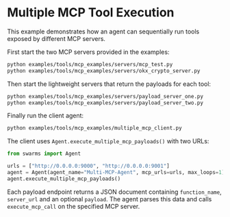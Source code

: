 # Multiple MCP Tool Execution

This example demonstrates how an agent can sequentially run tools exposed by different MCP servers.

First start the two MCP servers provided in the examples:

```bash
python examples/tools/mcp_examples/servers/mcp_test.py
python examples/tools/mcp_examples/servers/okx_crypto_server.py
```

Then start the lightweight servers that return the payloads for each tool:

```bash
python examples/tools/mcp_examples/servers/payload_server_one.py
python examples/tools/mcp_examples/servers/payload_server_two.py
```

Finally run the client agent:

```bash
python examples/tools/mcp_examples/multiple_mcp_client.py
```

The client uses `Agent.execute_multiple_mcp_payloads()` with two URLs:

```python
from swarms import Agent

urls = ["http://0.0.0.0:9000", "http://0.0.0.0:9001"]
agent = Agent(agent_name="Multi-MCP-Agent", mcp_urls=urls, max_loops=1)
agent.execute_multiple_mcp_payloads()
```

Each payload endpoint returns a JSON document containing `function_name`, `server_url` and an optional `payload`. The agent parses this data and calls `execute_mcp_call` on the specified MCP server.
